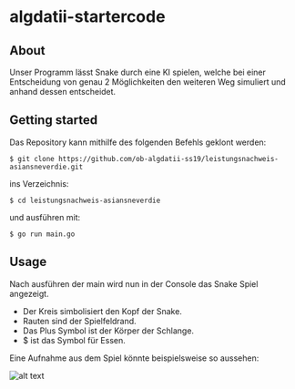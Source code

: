 # algdatii-startercode

## About

Unser Programm lässt Snake durch eine KI spielen, welche bei einer Entscheidung von genau 2 Möglichkeiten den weiteren Weg simuliert und anhand dessen entscheidet.

## Getting started

Das Repository kann mithilfe des folgenden Befehls geklont werden:

```
$ git clone https://github.com/ob-algdatii-ss19/leistungsnachweis-asiansneverdie.git
```

ins Verzeichnis:

```
$ cd leistungsnachweis-asiansneverdie
```

und ausführen mit:

```
$ go run main.go
```

## Usage

Nach ausführen der main wird nun in der Console das Snake Spiel angezeigt.

* Der Kreis simbolisiert den Kopf der Snake.
* Rauten sind der Spielfeldrand. 
* Das Plus Symbol ist der Körper der Schlange.
* $ ist das Symbol für Essen.

Eine Aufnahme aus dem Spiel könnte beispielsweise so aussehen:

![alt text](https://github.com/ob-algdatii-ss19/leistungsnachweis-asiansneverdie/tree/feature/readme/snake_game.png)